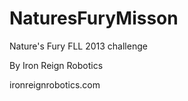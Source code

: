 NaturesFuryMisson
=================

Nature's Fury FLL 2013 challenge

By Iron Reign Robotics

ironreignrobotics.com


